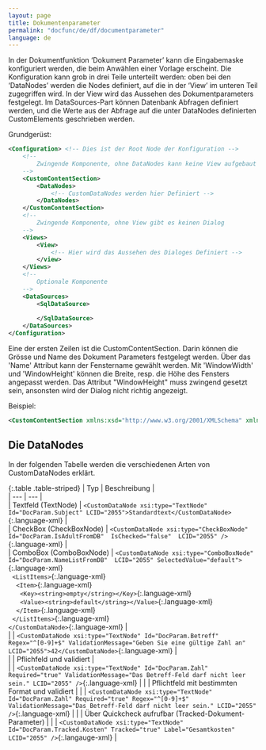 ```yaml
---
layout: page
title: Dokumentenparameter
permalink: "docfunc/de/df/documentparameter"
language: de
---
```


In der Dokumentfunktion ‘Dokument Parameter’ kann die Eingabemaske konfiguriert werden, die beim Anwählen einer Vorlage erscheint. Die Konfiguration kann grob in drei Teile unterteilt werden: oben bei den ‘DataNodes’ werden die Nodes definiert, auf die in der ‘View’ im unteren Teil zugegriffen wird. In der View wird das Aussehen des Dokumentparameters festgelegt. Im DataSources-Part können Datenbank Abfragen definiert werden, und die Werte aus der Abfrage auf die unter DataNodes definierten CustomElements geschrieben werden.

Grundgerüst:
```xml
<Configuration>	<!-- Dies ist der Root Node der Konfiguration -->
	<!--
		Zwingende Komponente, ohne DataNodes kann keine View aufgebaut werden
	-->
	<CustomContentSection>
		<DataNodes>
			<!-- CustomDataNodes werden hier Definiert -->
		</DataNodes>
	</CustomContentSection>
	<!--
		Zwingende Komponente, ohne View gibt es keinen Dialog
	-->
	<Views>
		<View>
			<!-- Hier wird das Aussehen des Dialoges Definiert -->
		</view>
	</Views>
	<!-- 
		Optionale Komponente
	-->
	<DataSources>
		<SqlDataSource>
		
		</SqlDataSource>
	</DataSources>
</Configuration>
```

Eine der ersten Zeilen ist die CustomContentSection. Darin können die Grösse und Name des Dokument Parameters festgelegt werden. Über das 'Name' Attribut kann der Fenstername gewählt werden. Mit 'WindowWidth' und 'WindowHeight' können die Breite, resp. die Höhe des Fensters angepasst werden.
Das Attribut "WindowHeight" muss zwingend gesetzt sein, ansonsten wird der Dialog nicht richtig angezeigt.

Beispiel:
```xml
<CustomContentSection xmlns:xsd="http://www.w3.org/2001/XMLSchema" xmlns:xsi="http://www.w3.org/2001/XMLSchema-instance" Name="Dokument-Parameter" WindowWidth="750" WindowHeight="750">
```

## Die DataNodes

In der folgenden Tabelle werden die verschiedenen Arten von CustomDataNodes erklärt.

{:.table .table-striped}
|  Typ     |  Beschreibung  |             
|  --- 	|  ---	|    
|  Textfeld (TextNode) | `<CustomDataNode xsi:type="TextNode" Id="DocParam.Subject" LCID="2055">Standardtext</CustomDataNode>`{:.language-xml}    |   
|  CheckBox (CheckBoxNode) | `<CustomDataNode xsi:type="CheckBoxNode" Id="DocParam.IsAdultFromDB"  IsChecked="false"  LCID="2055" />`{:.language-xml}  |    
|  ComboBox	(ComboBoxNode)	| `<CustomDataNode xsi:type="ComboBoxNode" Id="DocParam.NameListFromDB"  LCID="2055" SelectedValue="default">`{:.language-xml}<br>&nbsp;&nbsp;`<ListItems>`{:.language-xml}<br>&nbsp;&nbsp;&nbsp;&nbsp;`<Item>`{:.language-xml}<br>&nbsp;&nbsp;&nbsp;&nbsp;&nbsp;&nbsp;`<Key><string>empty</string></Key>`{:.language-xml}<br>&nbsp;&nbsp;&nbsp;&nbsp;&nbsp;&nbsp;`<Value><string>default</string></Value>`{:.language-xml}<br>&nbsp;&nbsp;&nbsp;&nbsp;`</Item>`{:.language-xml}<br>&nbsp;&nbsp;`</ListItems>`{:.language-xml}<br>`</CustomDataNode>`{:.language-xml}   |    
|  |  `<CustomDataNode xsi:type="TextNode" Id="DocParam.Betreff" Regex="^[0-9]+$" ValidationMessage="Geben Sie eine gültige Zahl an" LCID="2055">42</CustomDataNode>`{:.language-xml}  |   
|  |  Pflichfeld und validiert |  
|  |  `<CustomDataNode xsi:type="TextNode" Id="DocParam.Zahl" Required="true" ValidationMessage="Das Betreff-Feld darf nicht leer sein." LCID="2055" />`{:.language-xml}  |
|  |  Pflichtfeld mit bestimmten Format und validiert |
|  |  `<CustomDataNode xsi:type="TextNode" Id="DocParam.Zahl" Required="true" Regex="^[0-9]+$" ValidationMessage="Das Betreff-Feld darf nicht leer sein." LCID="2055" />`{:.language-xml}  |
|  |  Über Quickcheck aufrufbar (Tracked-Dokument-Parameter) |
|  |  `<CustomDataNode xsi:type="TextNode" Id="DocParam.Tracked.Kosten" Tracked="true" Label="Gesamtkosten" LCID="2055" />`{:.langauge-xml}  |
